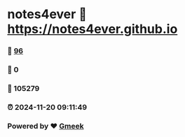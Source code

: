 # notes4ever :link: https://notes4ever.github.io 
### :page_facing_up: [96](https://notes4ever.github.io/tag.html) 
### :speech_balloon: 0 
### :hibiscus: 105279 
### :alarm_clock: 2024-11-20 09:11:49 
### Powered by :heart: [Gmeek](https://github.com/Meekdai/Gmeek)

